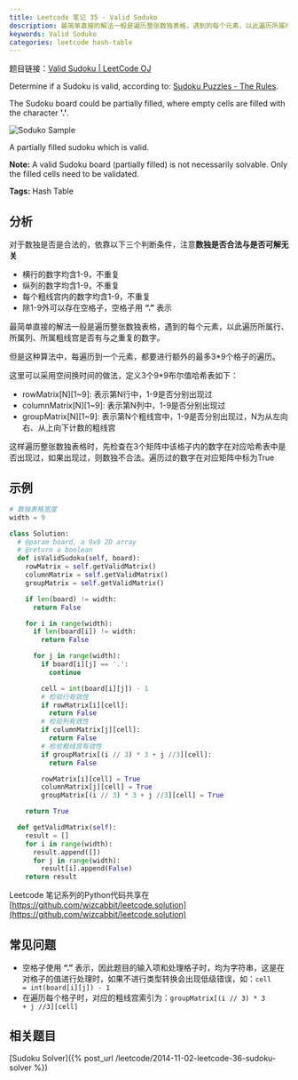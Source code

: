 ```yaml
---
title: Leetcode 笔记 35 - Valid Soduko
description: 最简单直接的解法一般是遍历整张数独表格，遇到的每个元素，以此遍历所属行、所属列、所属粗线宫是否有与之重复的数字。但是这种算法中，每遍历到一个元素，都要进行额外的最多3*9个格子的遍历。
keywords: Valid Soduko
categories: leetcode hash-table
---
```


题目链接：[Valid Sudoku | LeetCode OJ](https://oj.leetcode.com/problems/valid-sudoku/)

Determine if a Sudoku is valid, according to:  [Sudoku Puzzles - The Rules](http://sudoku.com.au/TheRules.aspx).

The Sudoku board could be partially filled, where empty cells are filled with the character **'.'**.

![Soduko Sample](http://upload.wikimedia.org/wikipedia/commons/thumb/f/ff/Sudoku-by-L2G-20050714.svg/250px-Sudoku-by-L2G-20050714.svg.png)

A partially filled sudoku which is valid.

**Note:**
A valid Sudoku board (partially filled) is not necessarily solvable. Only the filled cells need to be validated.

**Tags:** Hash Table

## 分析

对于数独是否是合法的，依靠以下三个判断条件，注意**数独是否合法与是否可解无关**

+ 横行的数字均含1-9，不重复
+ 纵列的数字均含1-9，不重复
+ 每个粗线宫内的数字均含1-9，不重复
+ 除1-9外可以存在空格子，空格子用 **“.”** 表示

最简单直接的解法一般是遍历整张数独表格，遇到的每个元素，以此遍历所属行、所属列、所属粗线宫是否有与之重复的数字。

但是这种算法中，每遍历到一个元素，都要进行额外的最多3*9个格子的遍历。

这里可以采用空间换时间的做法，定义3个9*9布尔值哈希表如下：

+ rowMatrix[N][1~9]: 表示第N行中，1-9是否分别出现过
+ columnMatrix[N][1~9]: 表示第N列中，1-9是否分别出现过
+ groupMatrix[N][1~9]: 表示第N个粗线宫中，1-9是否分别出现过，N为从左向右、从上向下计数的粗线宫

这样遍历整张数独表格时，先检查在3个矩阵中该格子内的数字在对应哈希表中是否出现过，如果出现过，则数独不合法。遍历过的数字在对应矩阵中标为True

## 示例

```python
# 数独表格宽度
width = 9

class Solution:
  # @param board, a 9x9 2D array
  # @return a boolean
  def isValidSudoku(self, board):
    rowMatrix = self.getValidMatrix()
    columnMatrix = self.getValidMatrix()
    groupMatrix = self.getValidMatrix()

    if len(board) != width:
      return False

    for i in range(width):
      if len(board[i]) != width:
        return False

      for j in range(width):
        if board[i][j] == '.':
          continue

        cell = int(board[i][j]) - 1
        # 检验行有效性
        if rowMatrix[i][cell]:
          return False
        # 检验列有效性
        if columnMatrix[j][cell]:
          return False
        # 检验粗线宫有效性
        if groupMatrix[(i // 3) * 3 + j //3][cell]:
          return False

        rowMatrix[i][cell] = True
        columnMatrix[j][cell] = True
        groupMatrix[(i // 3) * 3 + j //3][cell] = True

    return True

  def getValidMatrix(self):
    result = []
    for i in range(width):
      result.append([])
      for j in range(width):
        result[i].append(False)
    return result
```

Leetcode 笔记系列的Python代码共享在[https://github.com/wizcabbit/leetcode.solution](https://github.com/wizcabbit/leetcode.solution)

## 常见问题

+ 空格子使用 **“.”** 表示，因此题目的输入项和处理格子时，均为字符串，这是在对格子的值进行处理时，如果不进行类型转换会出现低级错误，如：<code>cell = int(board[i][j]) - 1</code>
+ 在遍历每个格子时，对应的粗线宫索引为：<code>groupMatrix[(i // 3) * 3 + j //3][cell]</code>

## 相关题目

[Sudoku Solver]({% post_url /leetcode/2014-11-02-leetcode-36-sudoku-solver %})
